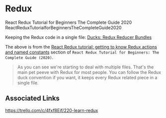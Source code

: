 # Redux

React Redux Tutorial for Beginners The Complete Guide 2020
ReactReduxTutorialforBeginnersTheCompleteGuide2020

Keeping the Redux code in a single file:
[Ducks: Redux Reducer Bundles](https://github.com/erikras/ducks-modular-redux)

The above is from the [React Redux tutorial: getting to know Redux actions and named constants](https://www.valentinog.com/blog/redux/#react-redux-tutorial-getting-to-know-redux-actions-and-named-constants) section of `React Redux Tutorial for Beginners: The Complete Guide (2020)`.
>As you can see we're starting to deal with multiple files. That's the main pet peeve with Redux for most people. You can follow the Redux duck convention if you want, it keeps every Redux related piece in a single file.

## Associated Links
https://trello.com/c/4fxf8Eif/220-learn-redux